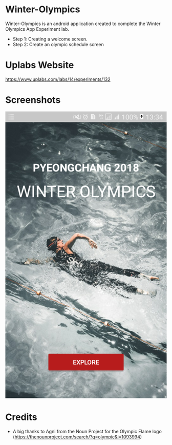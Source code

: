 # Winter-Olympics
Winter-Olympics is an android application created to complete the Winter Olympics App Experiment lab. 
* Step 1: Creating a welcome screen. 
* Step 2: Create an olympic schedule screen

# Uplabs Website
https://www.uplabs.com/labs/14/experiments/132

# Screenshots
![Screenshot](https://github.com/PabiMoloi/Winter-Olympics/blob/master/art/welcome_screen.png)

# Credits
* A big thanks to Agni from the Noun Project for the Olympic Flame logo (https://thenounproject.com/search/?q=olympic&i=1093994)